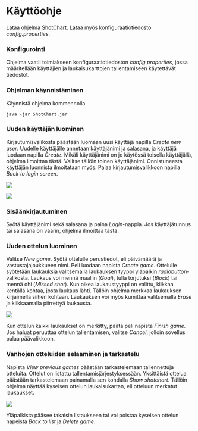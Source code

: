 # Käyttöohje

Lataa ohjelma [ShotChart](https://github.com/Deemusc/ot-harjoitustyo/releases/tag/Loppupalautus). Lataa myös konfiguraatiotiedosto *config.properties*.

### Konfigurointi

Ohjelma vaatii toimiakseen konfiguraatiotiedoston *config.properties*, jossa määritellään käyttäjien ja laukaisukarttojen tallentamiseen käytettävät tiedostot.

### Ohjelman käynnistäminen

Käynnistä ohjelma kommennolla

```java -jar ShotChart.jar```

### Uuden käyttäjän luominen

Kirjautumisvalikosta päästään luomaan uusi käyttäjä napilla *Create new user*. Uudelle käyttäjälle annetaan käyttäjänimi ja salasana, ja käyttäjä luodaan napilla *Create*.
Mikäli käyttäjänimi on jo käytössä toisella käyttäjällä, ohjelma ilmoittaa tästä. Valitse tällöin toinen käyttäjänimi. Onnistuneesta käyttäjän luonnista ilmoitataan myös.
Palaa kirjautumisvalikkoon napilla *Back to login screen*.

![](https://github.com/Deemusc/ot-harjoitustyo/blob/master/Shot_chart/dokumentaatio/kuvat/ohje_uusi_kayttaja.png)

![](https://github.com/Deemusc/ot-harjoitustyo/blob/master/Shot_chart/dokumentaatio/kuvat/ohje_kayttaja_luotu.png)

### Sisäänkirjautuminen

Syötä käyttäjänimi sekä salasana ja paina *Login*-nappia. Jos käyttäjätunnus tai salasana on väärin, ohjelma ilmoittaa tästä.

### Uuden ottelun luominen

Valitse *New game*. Syötä ottelulle perustiedot, eli päivämäärä ja vastustajajoukkueen nimi. Peli luodaan napista *Create game*. Ottelulle syötetään laukauksia valitsemalla
laukauksen tyyppi yläpalkin *radiobutton*-valikosta. Laukaus voi mennä maaliin (*Goal*), tulla torjutuksi (*Block*) tai mennä ohi (*Missed shot*). Kun oikea laukaustyyppi on
valittu, klikkaa kentällä kohtaa, josta laukaus lähti. Tällöin ohjelma merkkaa laukauksen kirjaimella siihen kohtaan. Laukauksen voi myös kumittaa valitsemalla *Erase* ja
klikkaamalla piirrettyä laukausta.

![](https://github.com/Deemusc/ot-harjoitustyo/blob/master/Shot_chart/dokumentaatio/kuvat/ohje_laukausten_piirto.png)

Kun ottelun kaikki laukaukset on merkitty, päätä peli napista *Finish game*. Jos haluat peruuttaa ottelun tallentamisen, valitse *Cancel*, jolloin sovellus palaa päävalikkoon.

### Vanhojen otteluiden selaaminen ja tarkastelu

Napista *View previous games* päästään tarkastelemaan tallennettuja otteluita. Ottelut on listattu tallentamisjärjestyksessään. Yksittäistä ottelua päästään tarkastelemaan
painamalla sen kohdalla *Show shotchart*. Tällöin ohjelma näyttää kyseisen ottelun laukaisukartan, eli otteluun merkatut laukaukset.

![](https://github.com/Deemusc/ot-harjoitustyo/blob/master/Shot_chart/dokumentaatio/kuvat/ohje_vanhojen_tarkastelu.png)

Yläpalkista pääsee takaisin listaukseen tai voi poistaa kyseisen ottelun napeista *Back to list* ja *Delete game*.

